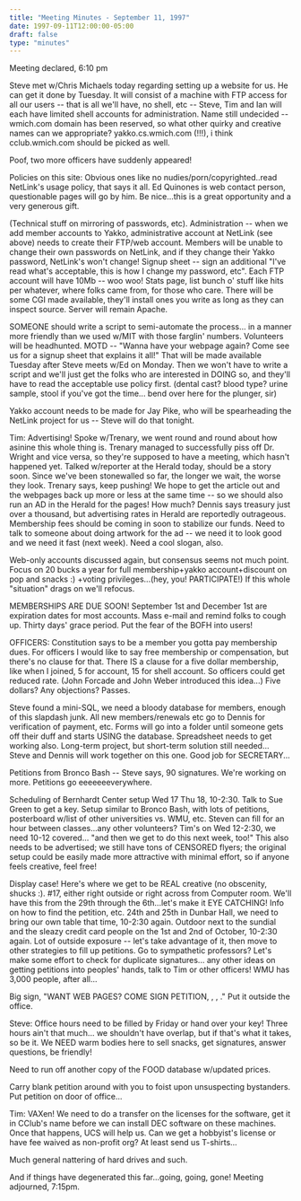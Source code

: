 ```yaml
---
title: "Meeting Minutes - September 11, 1997"
date: 1997-09-11T12:00:00-05:00
draft: false
type: "minutes"
---
```


Meeting declared, 6:10 pm </p><p>
Steve met w/Chris Michaels today regarding setting up a website for us. He can get it done by Tuesday. It will consist of a machine with FTP access for all our users -- that is all we'll have, no shell, etc -- Steve, Tim and Ian will each have limited shell accounts for administration. Name still undecided -- wmich.com domain has been reserved, so what other quirky and creative names can we appropriate? yakko.cs.wmich.com (!!!), i think cclub.wmich.com should be picked as well. </p><p>
Poof, two more officers have suddenly appeared!  </p><p>
Policies on this site: Obvious ones like no nudies/porn/copyrighted..read NetLink's usage policy, that says it all. Ed Quinones is web contact person, questionable pages will go by him. Be nice...this is a great opportunity and a very generous gift. </p><p>
(Technical stuff on mirroring of passwords, etc). Administration -- when we add member accounts to Yakko, administrative account at NetLink (see above) needs to create their FTP/web account. Members will be unable to change their own passwords on NetLink, and if they change their Yakko password, NetLink's won't change! Signup sheet -- sign an additional "I've read what's acceptable, this is how I change my password, etc". Each FTP account will have 10Mb -- woo woo! Stats page, list bunch o' stuff like hits per whatever, where folks came from, for those who care. There will be some CGI made available, they'll install ones you write as long as they can inspect source. Server will remain Apache. </p><p>
SOMEONE should write a script to semi-automate the process... in a manner more friendly than we used w/MIT with those farglin' numbers. Volunteers will be headhunted. MOTD -- "Wanna have your webpage again? Come see us for a signup sheet that explains it all!" That will be made available Tuesday after Steve meets w/Ed on Monday. Then we won't have to write a script and we'll just get the folks who are interested in DOING so, and they'll have to read the acceptable use policy first. (dental cast? blood type? urine sample, stool if you've got the time... bend over here for the plunger, sir) </p><p>
Yakko account needs to be made for Jay Pike, who will be spearheading the NetLink project for us -- Steve will do that tonight. </p><p>
Tim: Advertising! Spoke w/Trenary, we went round and round about how asinine this whole thing is. Trenary managed to successfully piss off Dr. Wright and vice versa, so they're supposed to have a meeting, which hasn't happened yet. Talked w/reporter at the Herald today, should be a story soon. Since we've been stonewalled so far, the longer we wait, the worse they look. Trenary says, keep pushing! We hope to get the article out and the webpages back up more or less at the same time -- so we should also run an AD in the Herald for the pages! How much? Dennis says treasury just over a thousand, but advertising rates in Herald are reportedly outrageous. Membership fees should be coming in soon to stabilize our funds. Need to talk to someone about doing artwork for the ad -- we need it to look good and we need it fast (next week). Need a cool slogan, also. </p><p>
Web-only accounts discussed again, but consensus seems not much point. Focus on 20 bucks a year for full membership+yakko account+discount on pop and snacks :) +voting privileges...(hey, you! PARTICIPATE!) If this whole "situation" drags on we'll refocus. </p><p>
MEMBERSHIPS ARE DUE SOON! September 1st and December 1st are expiration dates for most accounts. Mass e-mail and remind folks to cough up. Thirty days' grace period. Put the fear of the BOFH into users! </p><p>
OFFICERS: Constitution says to be a member you gotta pay membership dues. For officers I would like to say free membership or compensation, but there's no clause for that. There IS a clause for a five dollar membership, like when I joined, 5 for account, 15 for shell account. So officers could get reduced rate. (John Forcade and John Weber introduced this idea...) Five dollars? Any objections? Passes. </p><p>
Steve found a mini-SQL, we need a bloody database for members, enough of this slapdash junk. All new members/renewals etc go to Dennis for verification of payment, etc. Forms will go into a folder until someone gets off their duff and starts USING the database. Spreadsheet needs to get working also. Long-term project, but short-term solution still needed... Steve and Dennis will work together on this one. Good job for SECRETARY... </p><p>
Petitions from Bronco Bash -- Steve says, 90 signatures. We're working on more. Petitions go eeeeeeeverywhere.  </p><p>
Scheduling of Bernhardt Center setup Wed 17 Thu 18, 10-2:30. Talk to Sue Green to get a key. Setup similar to Bronco Bash, with lots of petitions, posterboard w/list of other universities vs. WMU, etc. Steven can fill for an hour between classes...any other volunteers? Tim's on Wed 12-2:30, we need 10-12 covered... "and then we get to do this next week, too!" This also needs to be advertised; we still have tons of CENSORED flyers; the original setup could be easily made more attractive with minimal effort, so if anyone feels creative, feel free! </p><p>
Display case! Here's where we get to be REAL creative (no obscenity, shucks :). #17, either right outside or right across from Computer room. We'll have this from the 29th through the 6th...let's make it EYE CATCHING! Info on how to find the petition, etc. 24th and 25th in Dunbar Hall, we need to bring our own table that time, 10-2:30 again. Outdoor next to the sundial and the sleazy credit card people on the 1st and 2nd of October, 10-2:30 again. Lot of outside exposure -- let's take advantage of it, then move to other strategies to fill up petitions. Go to sympathetic professors? Let's make some effort to check for duplicate signatures... any other ideas on getting petitions into peoples' hands, talk to Tim or other officers! WMU has 3,000 people, after all... </p><p>
Big sign, "WANT WEB PAGES? COME SIGN PETITION, <DATE>, <TIME>, <PLACE>." Put it outside the office. </p><p>
Steve: Office hours need to be filled by Friday or hand over your key! Three hours ain't that much... we shouldn't have overlap, but if that's what it takes, so be it. We NEED warm bodies here to sell snacks, get signatures, answer questions, be friendly! </p><p>
Need to run off another copy of the FOOD database w/updated prices. </p><p>
Carry blank petition around with you to foist upon unsuspecting bystanders. Put petition on door of office... </p><p>
Tim: VAXen! We need to do a transfer on the licenses for the software, get it in CClub's name before we can install DEC software on these machines. Once that happens, UCS will help us. Can we get a hobbyist's license or have fee waived as non-profit org? At least send us T-shirts...  </p><p>
Much general nattering of hard drives and such. </p><p>
And if things have degenerated this far...going, going, gone! Meeting adjourned, 7:15pm. </p><p>
</p><p>
</p>
